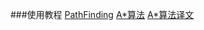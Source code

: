 ###使用教程 [PathFinding](https://github.com/qiao/PathFinding.js) 
[A*算法](https://www.gamedev.net/articles/programming/artificial-intelligence/a-pathfinding-for-beginners-r2003/) 
[A*算法译文](http://www.cppblog.com/mythit/archive/2009/04/19/80492.aspx) 
